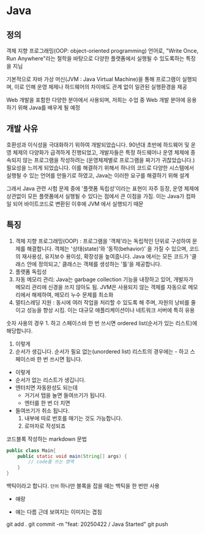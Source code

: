 # Java
## 정의
객체 지향 프로그래밍(OOP: object-oriented programming) 언어로, "Write Once, Run Anywhere"라는 철학을 바탕으로
다양한 플랫폼에서 실행될 수 있도록하는 특징을 지님

기본적으로 자바 가상 머신(JVM : Java Virtual Machine)을 통해 프로그램이 실행되며, 이로 인해 운영 체제나 하드웨어의 차이에도
관계 없이 일관된 실행환경을 제공

Web 개발을 포함한 다양한 분야에서 사용되며, 저희는 수업 중 Web 개발 분야에 응용하기 위해 Java를 배우게 될 예정

## 개발 사유
호환성과 이식성을 극대화하기 위하여 개발되었습니다.
90년대 초반에 하드웨어 및 운영 체제의 다양화가 급격하게 진행되었고,
개발자들은 특정 하드웨어나 운영 체제에 종속되지 않는 프로그램을 작성하려는 (운영체제별로 프로그램을 짜기가 귀찮았습니다.)
필요성을 느끼게 되었습니다. 이를 해결하기 위해서 하나의 코드로 다양한 시스템에서 실행될 수 있는 언어를 만들기로 하였고,
Java는 이러한 요구를 해결하기 위해 설계

그래서 Java 관련 시험 문제 중에 '플랫폼 독립성'이라는 표현이 자주 등장,
운영 체제에 상관없이 모든 플랫폼에서 실행될 수 있다는 점에서 큰 이점을 가짐.
이는 Java가 컴파일 되어 바이트코드로 변환된 이후에 JVM 에서 실행되기 때문

## 특징
1. 객체 지향 프로그래밍(OOP) : 프로그램을 '객체'라는 독립적인 단위로 구성하여 문제를 해결합니다. 객체는 '상태(state)'와 '동작(behavior)'
    을 가질 수 있으며, 코드의 재사용성, 유지보수 용이성, 확장성을 높여줍니다.
    Java 에서는 모든 코드가 '클래스 안에 정의되고,' 클래스는 객체를 생성하는 '틀'을 제공합니다.
2. 플랫폼 독립성
3. 자동 메모리 관리: Java는 garbage collection 기능을 내장하고 있어, 개발자가 메모리 관리에 신경을 쓰지 않아도 됨. 
   JVM은 사용되지 않는 객체를 자동으로 메모리에서 해제하여, 메모리 누수 문제를 최소화
4. 멀티스레딩 지원 : 동시에 여러 작업을 처리할 수 있도록 해 주며, 자원의 낭비를 줄이고 성능을 향상 시킴. 
   이는 대규모 애플리케이션이나 네트워크 서버에 특히 유용

숫자 사용의 경우 1. 하고 스페이스바 한 번 쓰시면 ordered list(순서가 있는 리스트)에 해당합니다.
1. 이렇게
2. 순서가 생깁니다.
순서가 필요 없는(unordered list) 리스트의 경우에는 - 하고 스페이스바 한 번 쓰시면 됩니다.
- 이렇게 
- 순서가 없는 리스트가 생깁니다.
- 엔터치면 자동완성도 되는데
  - 거기서 탭을 눌면 들여쓰기가 됩니다.
  - 엔터를 한 번 더 치면
- 들여쓰기가 취소 됩니다.
    1. 내부에 따로 번호를 매기는 것도 가능합니다.
    2. 로마자로 작성되죠

코드블록 작성하는 markdown 문법

```java
public class Main{
    public static void main(String[] args) {
        // code를 쓰는 영역
    }
}
```
백틱이라고 합니다.
`단어` 하나만 블록을 잡을 때는 백틱을 한 번만 사용
* 얘랑
- 얘는 다름 근데 보여지는 이미지는 겹침

git add .
git commit -m "feat: 20250422 / Java Started"
git push